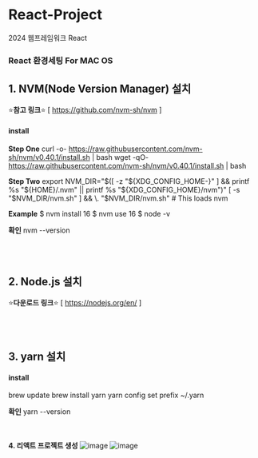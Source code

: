 # React-Project
2024 웹프레임워크 React

### React 환경세팅 For MAC OS

## **1. NVM(Node Version Manager) 설치**
⭐️**참고 링크**⭐️ [ https://github.com/nvm-sh/nvm ] 

#### install
**Step One**
curl -o- https://raw.githubusercontent.com/nvm-sh/nvm/v0.40.1/install.sh | bash
wget -qO- https://raw.githubusercontent.com/nvm-sh/nvm/v0.40.1/install.sh | bash

**Step Two**
export NVM_DIR="$([ -z "${XDG_CONFIG_HOME-}" ] && printf %s "${HOME}/.nvm" || printf %s "${XDG_CONFIG_HOME}/nvm")"
[ -s "$NVM_DIR/nvm.sh" ] && \. "$NVM_DIR/nvm.sh" # This loads nvm

**Example**
$ nvm install 16
$ nvm use 16
$ node -v

**확인**
nvm --version

<br><br>
## **2. Node.js 설치**
⭐️**다운로드 링크**⭐️ [ https://nodejs.org/en/ ]


<br><br>
## **3. yarn 설치**

#### install
brew update
brew install yarn
yarn config set prefix ~/.yarn

**확인**
yarn --version


<br><br>
**4. 리액트 프로젝트 생성**
![image](https://github.com/user-attachments/assets/b74a0a96-9bbd-40e7-81f6-1fc6205fb7af)
![image](https://github.com/user-attachments/assets/94f131b1-5675-4f95-92e5-29a6dd7eadae)



